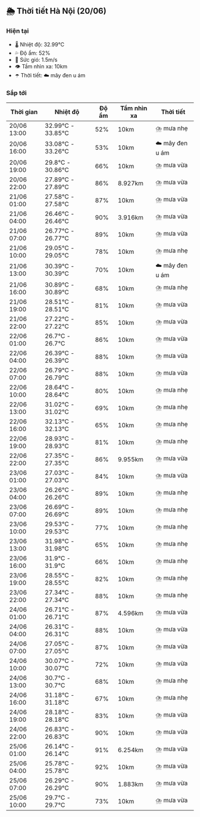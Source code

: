 ## 🌦️ Thời tiết Hà Nội (20/06)

### Hiện tại

- 🌡️ Nhiệt độ: 32.99℃
- 💦 Độ ẩm: 52%
- 💨 Sức gió: 1.5m/s
- 👁️ Tầm nhìn xa: 10km
- ☂️ Thời tiết: ☁️ mây đen u ám

### Sắp tới

| Thời gian | Nhiệt độ | Độ ẩm | Tầm nhìn xa | Thời tiết |
| --- | --- | --- | --- | --- |
| 20/06 13:00 | 32.99℃ - 33.85℃ | 52% | 10km | ⛈️ mưa nhẹ |
| 20/06 16:00 | 33.08℃ - 33.26℃ | 53% | 10km | ☁️ mây đen u ám |
| 20/06 19:00 | 29.8℃ - 30.86℃ | 66% | 10km | ⛈️ mưa vừa |
| 20/06 22:00 | 27.89℃ - 27.89℃ | 86% | 8.927km | ⛈️ mưa vừa |
| 21/06 01:00 | 27.58℃ - 27.58℃ | 87% | 10km | ⛈️ mưa vừa |
| 21/06 04:00 | 26.46℃ - 26.46℃ | 90% | 3.916km | ⛈️ mưa vừa |
| 21/06 07:00 | 26.77℃ - 26.77℃ | 89% | 10km | ⛈️ mưa vừa |
| 21/06 10:00 | 29.05℃ - 29.05℃ | 78% | 10km | ⛈️ mưa nhẹ |
| 21/06 13:00 | 30.39℃ - 30.39℃ | 70% | 10km | ☁️ mây đen u ám |
| 21/06 16:00 | 30.89℃ - 30.89℃ | 68% | 10km | ⛈️ mưa nhẹ |
| 21/06 19:00 | 28.51℃ - 28.51℃ | 81% | 10km | ⛈️ mưa vừa |
| 21/06 22:00 | 27.22℃ - 27.22℃ | 85% | 10km | ⛈️ mưa vừa |
| 22/06 01:00 | 26.7℃ - 26.7℃ | 86% | 10km | ⛈️ mưa vừa |
| 22/06 04:00 | 26.39℃ - 26.39℃ | 88% | 10km | ⛈️ mưa vừa |
| 22/06 07:00 | 26.79℃ - 26.79℃ | 88% | 10km | ⛈️ mưa vừa |
| 22/06 10:00 | 28.64℃ - 28.64℃ | 80% | 10km | ⛈️ mưa nhẹ |
| 22/06 13:00 | 31.02℃ - 31.02℃ | 69% | 10km | ⛈️ mưa nhẹ |
| 22/06 16:00 | 32.13℃ - 32.13℃ | 65% | 10km | ⛈️ mưa nhẹ |
| 22/06 19:00 | 28.93℃ - 28.93℃ | 81% | 10km | ⛈️ mưa nhẹ |
| 22/06 22:00 | 27.35℃ - 27.35℃ | 86% | 9.955km | ⛈️ mưa vừa |
| 23/06 01:00 | 27.03℃ - 27.03℃ | 84% | 10km | ⛈️ mưa vừa |
| 23/06 04:00 | 26.26℃ - 26.26℃ | 89% | 10km | ⛈️ mưa nhẹ |
| 23/06 07:00 | 26.69℃ - 26.69℃ | 89% | 10km | ⛈️ mưa nhẹ |
| 23/06 10:00 | 29.53℃ - 29.53℃ | 77% | 10km | ⛈️ mưa nhẹ |
| 23/06 13:00 | 31.98℃ - 31.98℃ | 65% | 10km | ⛈️ mưa nhẹ |
| 23/06 16:00 | 31.9℃ - 31.9℃ | 66% | 10km | ⛈️ mưa nhẹ |
| 23/06 19:00 | 28.55℃ - 28.55℃ | 82% | 10km | ⛈️ mưa nhẹ |
| 23/06 22:00 | 27.34℃ - 27.34℃ | 88% | 10km | ⛈️ mưa nhẹ |
| 24/06 01:00 | 26.71℃ - 26.71℃ | 87% | 4.596km | ⛈️ mưa vừa |
| 24/06 04:00 | 26.31℃ - 26.31℃ | 88% | 10km | ⛈️ mưa vừa |
| 24/06 07:00 | 27.05℃ - 27.05℃ | 87% | 10km | ⛈️ mưa vừa |
| 24/06 10:00 | 30.07℃ - 30.07℃ | 72% | 10km | ⛈️ mưa vừa |
| 24/06 13:00 | 30.7℃ - 30.7℃ | 68% | 10km | ⛈️ mưa nhẹ |
| 24/06 16:00 | 31.18℃ - 31.18℃ | 67% | 10km | ⛈️ mưa nhẹ |
| 24/06 19:00 | 28.18℃ - 28.18℃ | 83% | 10km | ⛈️ mưa vừa |
| 24/06 22:00 | 26.83℃ - 26.83℃ | 90% | 10km | ⛈️ mưa vừa |
| 25/06 01:00 | 26.14℃ - 26.14℃ | 91% | 6.254km | ⛈️ mưa vừa |
| 25/06 04:00 | 25.78℃ - 25.78℃ | 92% | 10km | ⛈️ mưa vừa |
| 25/06 07:00 | 26.29℃ - 26.29℃ | 90% | 1.883km | ⛈️ mưa vừa |
| 25/06 10:00 | 29.7℃ - 29.7℃ | 73% | 10km | ⛈️ mưa vừa |
